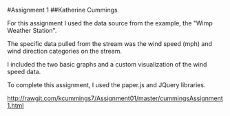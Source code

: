 #Assignment 1
##Katherine Cummings

For this assignment I used the data source from the example, the "Wimp Weather Station".

The specific data pulled from the stream was the wind speed (mph) and wind direction categories on the stream.

I included the two basic graphs and a custom visualization of the wind speed data.

To complete this assignment, I used the paper.js and JQuery libraries.


http://rawgit.com/kcummings7/Assignment01/master/cummingsAssignment1.html
